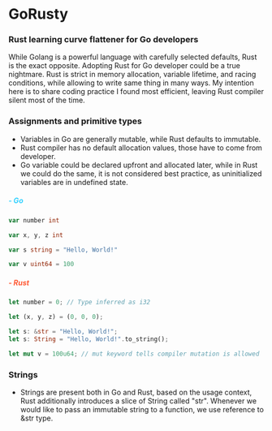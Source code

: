 # GoRusty
### Rust learning curve flattener for Go developers


While Golang is a powerful language with carefully selected defaults, Rust is the exact opposite. 
Adopting Rust for Go developer could be a true nightmare. 
Rust is strict in memory allocation, variable lifetime, and racing conditions, while allowing to write 
same thing in many ways. My intention here is to share coding practice I found most efficient, leaving Rust compiler 
silent most of the time.  

 
### Assignments and primitive types
- Variables in Go are generally mutable, while Rust defaults to immutable. 
- Rust compiler has no default allocation values, those have to come from developer.
- Go variable could be declared upfront and allocated later, while in Rust we could do the same, it is not considered best practice, as uninitialized variables are in undefined state.

##### <p style="color:#33D1FF">- Go</p>
```go
var number int 

var x, y, z int

var s string = "Hello, World!"

var v uint64 = 100
```


##### <p style="color:#FF5833">- Rust</p>
```rust
let number = 0; // Type inferred as i32

let (x, y, z) = (0, 0, 0);

let s: &str = "Hello, World!";
let s: String = "Hello, World!".to_string();

let mut v = 100u64; // mut keyword tells compiler mutation is allowed
```

### Strings
- Strings are present both in Go and Rust, based on the usage context, Rust additionally introduces a slice of String called "str". Whenever we would like to pass an immutable string to a function, we use reference to &str type.
